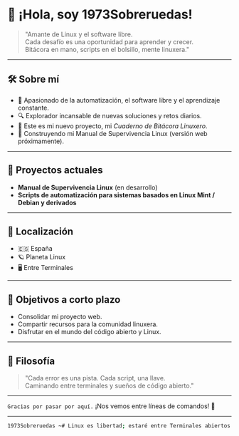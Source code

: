 # 👋 ¡Hola, soy 1973Sobreruedas!

> "Amante de Linux y el software libre.  
> Cada desafío es una oportunidad para aprender y crecer.  
> Bitácora en mano, scripts en el bolsillo, mente linuxera."

---

## 🛠 Sobre mí

- 🧠 Apasionado de la automatización, el software libre y el aprendizaje constante.
- 🔍 Explorador incansable de nuevas soluciones y retos diarios.
- 📓 Este es mi nuevo proyecto, mi *Cuaderno de Bitácora Linuxero*.
- 🧭 Construyendo mi Manual de Supervivencia Linux (versión web próximamente).

---

## 🚀 Proyectos actuales

- **Manual de Supervivencia Linux** (en desarrollo)
- **Scripts de automatización para sistemas basados en Linux Mint / Debian y derivados**

---

## 📍 Localización

- 🇪🇸 España  
- 🪐 Planeta Linux  
- 🖥️ Entre Terminales

---

## 🌱 Objetivos a corto plazo

- Consolidar mi proyecto web.
- Compartir recursos para la comunidad linuxera.
- Disfrutar en el mundo del código abierto y Linux.

---

## 🌟 Filosofía

> "Cada error es una pista. Cada script, una llave.  
> Caminando entre terminales y sueños de código abierto."

---

`Gracias por pasar por aquí.` ¡Nos vemos entre líneas de comandos! 🚀

---

```bash
1973Sobreruedas ~# Linux es libertad; estaré entre Terminales abiertos.
```
